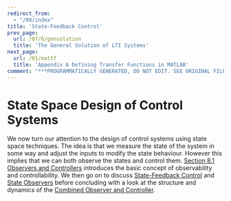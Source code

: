 ```yaml
---
redirect_from:
  - "/08/index"
title: 'State-Feedback Control'
prev_page:
  url: /07/6/gensolution
  title: 'The General Solution of LTI Systems'
next_page:
  url: /01/mattf
  title: 'Appendix A Defining Transfer Functions in MATLAB'
comment: "***PROGRAMMATICALLY GENERATED, DO NOT EDIT. SEE ORIGINAL FILES IN /content***"
---
```

# State Space Design of Control Systems

We now turn our attention to the design of control systems using state space
techniques. The idea is that we measure the state of the system in some way and
adjust the inputs to modify the state behaviour. However this implies that we can
both observe the states and control them. 
[Section 8.1 Observers and Controllers](1/observ_ctrl) 
introduces the basic concept of observability and controllability. We then go on to discuss 
[State-Feedback Control](2/sfcontrol) 
and 
[State Observers](3/observers) 
before concluding with a look at the structure and dynamics of the 
[Combined Observer and Controller](4/observer_controller).